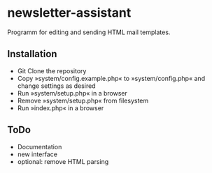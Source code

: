 newsletter-assistant
====================

Programm for editing and sending HTML mail templates.

Installation
------------

* Git Clone the repository
* Copy »system/config.example.php« to »system/config.php« and change settings as desired
* Run »system/setup.php« in a browser
* Remove »system/setup.php« from filesystem
* Run »index.php« in a browser

ToDo
----

* Documentation
* new interface
* optional: remove HTML parsing